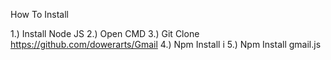 How To Install

1.) Install Node JS
2.) Open CMD
3.) Git Clone https://github.com/dowerarts/Gmail
4.) Npm Install i
5.) Npm Install gmail.js
